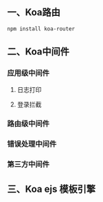 ## 一、Koa路由

```
npm install koa-router
```

## 二、Koa中间件

### 应用级中间件

1. 日志打印

2. 登录拦截
### 路由级中间件

### 错误处理中间件

### 第三方中间件

## 三、Koa ejs 模板引擎